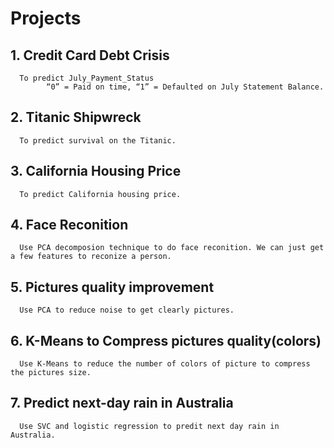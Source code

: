 # Projects
## 1. Credit Card Debt Crisis 
      To predict July_Payment_Status  
            “0” = Paid on time, “1” = Defaulted on July Statement Balance.
            
## 2. Titanic Shipwreck    
      To predict survival on the Titanic. 
      
## 3. California Housing Price
      To predict California housing price.

## 4. Face Reconition
      Use PCA decomposion technique to do face reconition. We can just get a few features to reconize a person.

## 5. Pictures quality improvement
      Use PCA to reduce noise to get clearly pictures.
      
## 6. K-Means to Compress pictures quality(colors)
      Use K-Means to reduce the number of colors of picture to compress the pictures size.

## 7. Predict next-day rain in Australia
      Use SVC and logistic regression to predit next day rain in Australia.
